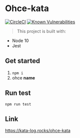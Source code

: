 # Ohce-kata

[![CircleCI](https://circleci.com/gh/kevinccbsg/ohce-kata.svg?style=svg)](https://circleci.com/gh/kevinccbsg/ohce-kata)
[![Known Vulnerabilities](https://snyk.io/test/github/kevinccbsg/ohce-kata/badge.svg)](https://snyk.io/test/github/kevinccbsg/ohce-kata)


> This project is built with:

- Node 10
- Jest

## Get started

1. `npm i`
2. ohce __name__

## Run test

`npm run test`


## Link

https://kata-log.rocks/ohce-kata
